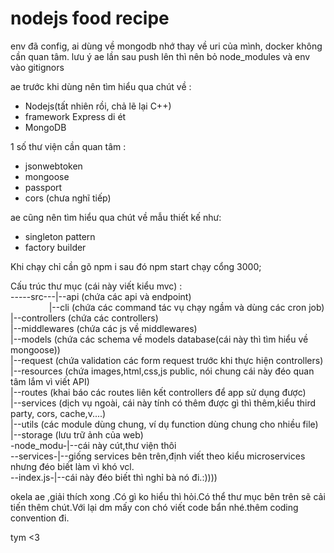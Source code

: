 # nodejs food recipe
env đã config, ai dùng về mongodb nhớ thay về uri của mình,
docker không cần quan tâm.
lưu ý ae lần sau push lên thì nên bỏ node_modules và env vào gitignors

ae trước khi dùng nên tìm hiểu qua chút về :
- Nodejs(tất nhiên rồi, chả lẽ lại C++)
- framework Express di ét
- MongoDB

1 số thư viện cần quan tâm :
- jsonwebtoken <br>
- mongoose
- passport
- cors
(chưa nghĩ tiếp)

ae cũng nên tìm hiểu qua chút về mẫu thiết kế như:
- singleton pattern
- factory builder

Khi chạy chỉ cần gõ npm i sau đó npm start chạy cổng 3000; <br>

Cấu trúc thư mục (cái này viết kiểu mvc) :<br>
-----src---|--api (chứa các api và endpoint) <br>
&emsp; &emsp; &emsp; &nbsp;      |--cli (chứa các command tác vụ chạy ngầm và dùng các cron job) <br>
           |--controllers (chứa các controllers) <br>
           |--middlewares (chứa các js về middlewares) <br>
           |--models (chứa các schema về models database(cái này thì tìm hiểu về mongoose)) <br>
           |--request (chứa validation các form request trước khi thực hiện controllers) <br>
           |--resources (chứa images,html,css,js public, nói chung cái này đéo quan tâm lắm vì viết API) <br>
           |--routes (khai báo các routes liên kết controllers để app sử dụng được) <br>
           |--services (dịch vụ ngoài, cái này tính có thêm được gì thì thêm,kiểu third party, cors, cache,v....) <br>
           |--utils (các module dùng chung, ví dụ function dùng chung cho nhiều file) <br>
           |--storage (lưu trữ ảnh của web) <br>
-node_modu-|--cái này cút,thư viện thôi <br>
--services-|--giống services bên trên,định viết theo kiểu microservices nhưng đéo biết làm vì khó vcl. <br>
--index.js-|--cái này đéo biết thì nghỉ bà nó đi.:)))) <br>

okela ae ,giải thích xong .Có gì ko hiểu thì hỏi.Có thể thư mục bên trên sẽ cải tiến thêm chút.Với lại dm mấy con chó viết code bẩn nhé.thêm coding convention đi. <br>

tym <3 <br>
